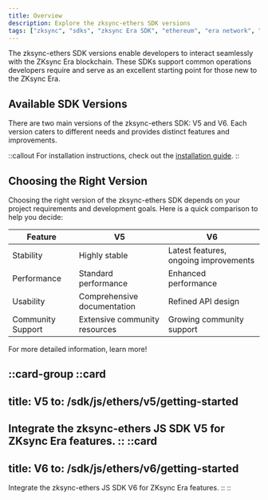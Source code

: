 ```yaml
---
title: Overview
description: Explore the zksync-ethers SDK versions
tags: ["zksync", "sdks", "zksync Era SDK", "ethereum", "era network", "javascript versions"]
---
```


The zksync-ethers SDK versions enable developers to interact seamlessly with the ZKsync Era blockchain. These SDKs
support common operations developers require and serve as an excellent starting point for those new to the ZKsync Era.

## Available SDK Versions

There are two main versions of the zksync-ethers SDK: V5 and V6. Each version caters to different needs and provides
distinct features and improvements.

::callout
For installation instructions, check out the [installation guide](/sdk/js/ethers/installation-js).
::

## Choosing the Right Version

Choosing the right version of the zksync-ethers SDK depends on your project requirements and development goals. Here is
 a quick comparison to help you decide:

| Feature         | V5                                   | V6                                    |
|-----------------|--------------------------------------|---------------------------------------|
| Stability       | Highly stable                        | Latest features, ongoing improvements |
| Performance     | Standard performance                 | Enhanced performance                  |
| Usability       | Comprehensive documentation          | Refined API design                    |
| Community Support| Extensive community resources       | Growing community support             |

For more detailed information, learn more!

::card-group
::card
---
title: V5
to: /sdk/js/ethers/v5/getting-started
---
Integrate the zksync-ethers JS SDK V5 for ZKsync Era features.
::
::card
---
title: V6
to: /sdk/js/ethers/v6/getting-started
---
Integrate the zksync-ethers JS SDK V6 for ZKsync Era features.
::
::
